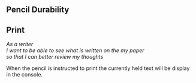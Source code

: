 ## Pencil Durability

## Print
*As a writer  
I want to be able to see what is written on the my paper  
so that I can better review my thoughts*  

When the pencil is instructed to print the currently held text will be display in the console.